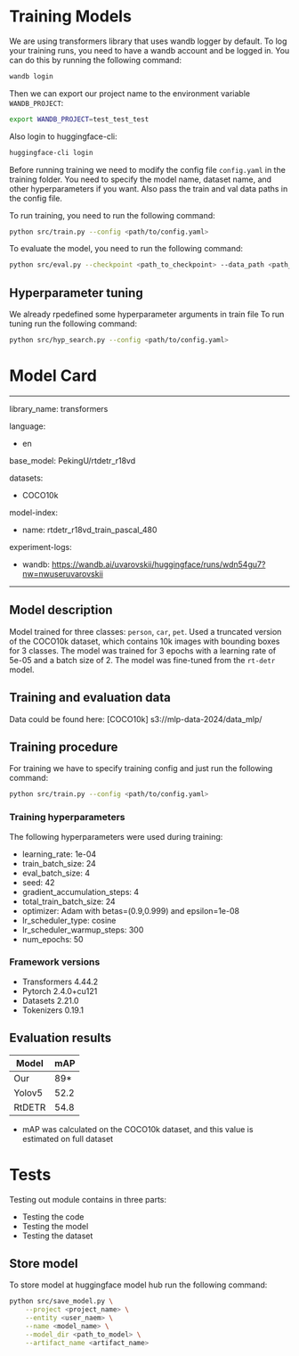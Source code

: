 
# Training Models

We are using transformers library that uses wandb logger by default. To log your training runs, you need to have a wandb account and be logged in. You can do this by running the following command:

```bash
wandb login
```
Then we can export our project name to the environment variable `WANDB_PROJECT`:

```bash
export WANDB_PROJECT=test_test_test
```

Also login to huggingface-cli:

```bash
huggingface-cli login
```

Before running training we need to modify the config file `config.yaml` in the training folder. You need to specify the model name, dataset name, and other hyperparameters if you want. Also pass the train and val data paths in the config file.

To run training, you need to run the following command:

```bash
python src/train.py --config <path/to/config.yaml>
```

To evaluate the model, you need to run the following command:

```bash
python src/eval.py --checkpoint <path_to_checkpoint> --data_path <path_to_data> --ann_path <path_to_ann>
```

## Hyperparameter tuning
We already rpedefined some hyperparameter arguments in train file
To run tuning run the following command:

```bash
python src/hyp_search.py --config <path/to/config.yaml>
```

# Model Card
---
library_name: transformers

language:
- en

base_model: PekingU/rtdetr_r18vd

datasets:
- COCO10k

model-index:
- name: rtdetr_r18vd_train_pascal_480

experiment-logs:
- wandb: https://wandb.ai/uvarovskii/huggingface/runs/wdn54gu7?nw=nwuseruvarovskii
---



## Model description

Model trained for three classes: `person`, `car`, `pet`. Used a truncated version of the COCO10k dataset, which contains 10k images with bounding boxes for 3 classes. The model was trained for 3 epochs with a learning rate of 5e-05 and a batch size of 2. The model was fine-tuned from the `rt-detr` model.


## Training and evaluation data

Data could be found here: [COCO10k] s3://mlp-data-2024/data_mlp/

## Training procedure

For training we have to specify training config and just run the following command:

```bash
python src/train.py --config <path/to/config.yaml>
```


### Training hyperparameters

The following hyperparameters were used during training:
- learning_rate: 1e-04
- train_batch_size: 24
- eval_batch_size: 4
- seed: 42
- gradient_accumulation_steps: 4
- total_train_batch_size: 24
- optimizer: Adam with betas=(0.9,0.999) and epsilon=1e-08
- lr_scheduler_type: cosine
- lr_scheduler_warmup_steps: 300
- num_epochs: 50

### Framework versions

- Transformers 4.44.2
- Pytorch 2.4.0+cu121
- Datasets 2.21.0
- Tokenizers 0.19.1

## Evaluation results
| Model    |mAP |
| -------- | ------- |
| Our  | 89*    |
| Yolov5 | 52.2     |
| RtDETR    | 54.8    |


* mAP was calculated on the COCO10k dataset, and this value is estimated on full dataset

# Tests
Testing out module contains in three parts:
- Testing the code
- Testing the model
- Testing the dataset




## Store model
To store model at huggingface model hub run the following command:

```bash
python src/save_model.py \
    --project <project_name> \
    --entity <user_naem> \
    --name <model_name> \
    --model_dir <path_to_model> \
    --artifact_name <artifact_name>
```